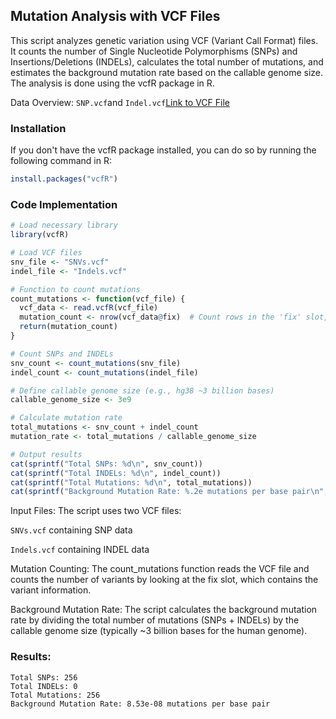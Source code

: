 ## Mutation Analysis with VCF Files
This script analyzes genetic variation using VCF (Variant Call Format) files. It counts the number of Single Nucleotide Polymorphisms (SNPs) and Insertions/Deletions (INDELs), calculates the total number of mutations, and estimates the background mutation rate based on the callable genome size. The analysis is done using the vcfR package in R.

Data Overview:
`SNP.vcf`and `Indel.vcf`[Link to VCF File]()

### Installation
If you don't have the vcfR package installed, you can do so by running the following command in R:
```r
install.packages("vcfR")
```
### Code Implementation
```r
# Load necessary library
library(vcfR)

# Load VCF files
snv_file <- "SNVs.vcf"
indel_file <- "Indels.vcf"

# Function to count mutations
count_mutations <- function(vcf_file) {
  vcf_data <- read.vcfR(vcf_file)
  mutation_count <- nrow(vcf_data@fix)  # Count rows in the 'fix' slot, which contains variant information
  return(mutation_count)
}

# Count SNPs and INDELs
snv_count <- count_mutations(snv_file)
indel_count <- count_mutations(indel_file)

# Define callable genome size (e.g., hg38 ~3 billion bases)
callable_genome_size <- 3e9  

# Calculate mutation rate
total_mutations <- snv_count + indel_count
mutation_rate <- total_mutations / callable_genome_size

# Output results
cat(sprintf("Total SNPs: %d\n", snv_count))
cat(sprintf("Total INDELs: %d\n", indel_count))
cat(sprintf("Total Mutations: %d\n", total_mutations))
cat(sprintf("Background Mutation Rate: %.2e mutations per base pair\n", mutation_rate))
```
Input Files: The script uses two VCF files:

`SNVs.vcf` containing SNP data

`Indels.vcf` containing INDEL data

Mutation Counting: The count_mutations function reads the VCF file and counts the number of variants by looking at the fix slot, which contains the variant information.

Background Mutation Rate: The script calculates the background mutation rate by dividing the total number of mutations (SNPs + INDELs) by the callable genome size (typically ~3 billion bases for the human genome).

### Results:
```mathematics
Total SNPs: 256
Total INDELs: 0
Total Mutations: 256
Background Mutation Rate: 8.53e-08 mutations per base pair
```
